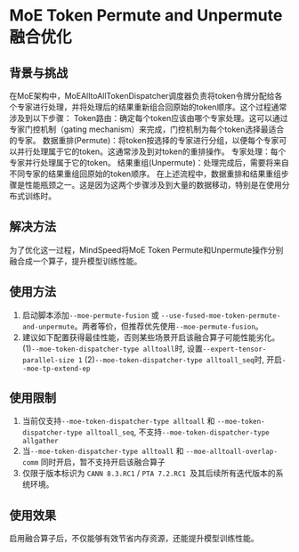 # MoE Token Permute and Unpermute 融合优化

## 背景与挑战
在MoE架构中，MoEAlltoAllTokenDispatcher调度器负责将token令牌分配给各个专家进行处理，并将处理后的结果重新组合回原始的token顺序。这个过程通常涉及到以下步骤：
Token路由：确定每个token应该由哪个专家处理。这可以通过专家门控机制（gating mechanism）来完成，门控机制为每个token选择最适合的专家。
数据重排(Permute)：将token按选择的专家进行分组，以便每个专家可以并行处理属于它的token。这通常涉及到对token的重排操作。
专家处理：每个专家并行处理属于它的token。
结果重组(Unpermute)：处理完成后，需要将来自不同专家的结果重组回原始的token顺序。
在上述流程中，数据重排和结果重组步骤是性能瓶颈之一。这是因为这两个步骤涉及到大量的数据移动，特别是在使用分布式训练时。
## 解决方法
为了优化这一过程，MindSpeed将MoE Token Permute和Unpermute操作分别融合成一个算子，提升模型训练性能。

## 使用方法
1. 启动脚本添加`--moe-permute-fusion` 或  `--use-fused-moe-token-permute-and-unpermute`。两者等价，但推荐优先使用`--moe-permute-fusion`。
2. 建议如下配置获得最佳性能，否则某些场景开启该融合算子可能性能劣化。
(1)`--moe-token-dispatcher-type alltoall`时, 设置`--expert-tensor-parallel-size 1` 
(2)`--moe-token-dispatcher-type alltoall_seq`时, 开启`--moe-tp-extend-ep`

## 使用限制
1. 当前仅支持`--moe-token-dispatcher-type alltoall` 和 `--moe-token-dispatcher-type alltoall_seq`, 不支持`--moe-token-dispatcher-type allgather`
2. 当`--moe-token-dispatcher-type alltoall` 和 `--moe-alltoall-overlap-comm` 同时开启，暂不支持开启该融合算子
3. 仅限于版本标识为 `CANN 8.3.RC1` / `PTA 7.2.RC1 `及其后续所有迭代版本的系统环境。

## 使用效果 
启用融合算子后，不仅能够有效节省内存资源，还能提升模型训练性能。